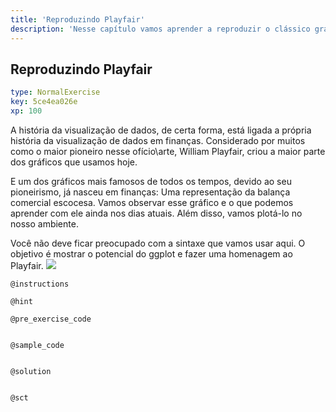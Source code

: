 ```yaml
---
title: 'Reproduzindo Playfair'
description: 'Nesse capítulo vamos aprender a reproduzir o clássico gráfico de William Playfair, considerado por muitos como o pai de todos os gráficos.'
---
```


## Reproduzindo Playfair

```yaml
type: NormalExercise
key: 5ce4ea026e
xp: 100
```

A história da visualização de dados, de certa forma, está ligada a própria história da visualização de dados em finanças. Considerado por muitos como o maior pioneiro nesse ofício\arte, William Playfair, criou a maior parte dos gráficos que usamos hoje. 

E um dos gráficos mais famosos de todos os tempos, devido ao seu pioneirismo, já nasceu em finanças: Uma representação da balança comercial escocesa. Vamos observar esse gráfico e o que podemos aprender com ele ainda nos dias atuais. Além disso, vamos plotá-lo no nosso ambiente. 

Você não deve ficar preocupado com a sintaxe que vamos usar aqui. O objetivo é mostrar o potencial do ggplot e fazer uma homenagem ao Playfair.
![](https://s3-sa-east-1.amazonaws.com/storagecursosfra/Screen+Shot+2019-01-21+at+12.53.13.png)



`@instructions`


`@hint`


`@pre_exercise_code`
```{r}

```

`@sample_code`
```{r}

```

`@solution`
```{r}

```

`@sct`
```{r}

```
